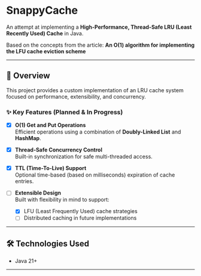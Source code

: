 # SnappyCache

An attempt at implementing a **High-Performance, Thread-Safe LRU (Least Recently Used) Cache** in Java.

Based on the concepts from the article:
**An O(1) algorithm for implementing the LFU cache eviction scheme**

---

## 🚀 Overview

This project provides a custom implementation of an LRU cache system focused on performance, extensibility, and concurrency.

### ✨ Key Features (Planned & In Progress)

- [x] **O(1) Get and Put Operations**  
  Efficient operations using a combination of **Doubly-Linked List** and **HashMap**.

- [x] **Thread-Safe Concurrency Control**  
  Built-in synchronization for safe multi-threaded access.

- [x] **TTL (Time-To-Live) Support**  
  Optional time-based (based on milliseconds) expiration of cache entries.

- [ ] **Extensible Design**  
  Built with flexibility in mind to support:
    - [x] LFU (Least Frequently Used) cache strategies
    - [ ] Distributed caching in future implementations

---

## 🛠️ Technologies Used

- Java 21+

---